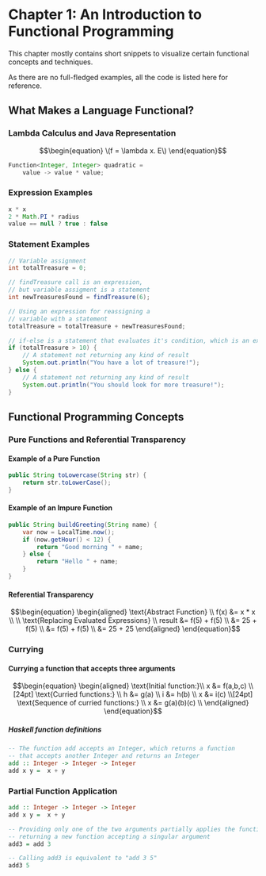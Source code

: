 # Chapter 1: An Introduction to Functional Programming

This chapter mostly contains short snippets to visualize certain functional concepts and techniques.

As there are no full-fledged examples, all the code is listed here for reference.

## What Makes a Language Functional?

### Lambda Calculus and Java Representation

```math
\begin{equation}
\(f = \lambda x. E\)
\end{equation}
```

```java
Function<Integer, Integer> quadratic =
    value -> value * value;
```

### Expression Examples

```java
x * x
2 * Math.PI * radius
value == null ? true : false
```

### Statement Examples

```java
// Variable assignment
int totalTreasure = 0;

// findTreasure call is an expression,
// but variable assigment is a statement
int newTreasuresFound = findTreasure(6);

// Using an expression for reassigning a
// variable with a statement
totalTreasure = totalTreasure + newTreasuresFound;

// if-else is a statement that evaluates it's condition, which is an expression
if (totalTreasure > 10) {
    // A statement not returning any kind of result
    System.out.println("You have a lot of treasure!");
} else {
    // A statement not returning any kind of result
    System.out.println("You should look for more treasure!");
}
```


## Functional Programming Concepts

### Pure Functions and Referential Transparency

#### Example of a Pure Function

```java
public String toLowercase(String str) {
    return str.toLowerCase();
}
```

#### Example of an Impure Function

```java
public String buildGreeting(String name) {
    var now = LocalTime.now();
    if (now.getHour() < 12) {
        return "Good morning " + name;
    } else {
        return "Hello " + name;
    }
}
```

#### Referential Transparency

```math
\begin{equation}
\begin{aligned}
\text{Abstract Function} \\
f(x) &= x * x
\\
\\
\text{Replacing Evaluated Expressions} \\
    result &= f(5) + f(5) \\
    &= 25 + f(5) \\
    &= f(5) + f(5) \\
    &= 25 + 25
\end{aligned}
\end{equation}
```


### Currying

#### Currying a function that accepts three arguments

```math
\begin{equation}
\begin{aligned}
\text{Initial function:}\\
x &= f(a,b,c)
\\[24pt]
\text{Curried functions:} \\
h &= g(a)
\\
i &= h(b)
\\
x &= i(c)
\\[24pt]
\text{Sequence of curried functions:}
\\
x &= g(a)(b)(c)
\\
\end{aligned}
\end{equation}
```

##### Haskell function definitions

```haskell
-- The function add accepts an Integer, which returns a function
-- that accepts another Integer and returns an Integer
add :: Integer -> Integer -> Integer
add x y =  x + y
```


### Partial Function Application

```haskell
add :: Integer -> Integer -> Integer
add x y =  x + y

-- Providing only one of the two arguments partially applies the function,
-- returning a new function accepting a singular argument
add3 = add 3

-- Calling add3 is equivalent to "add 3 5"
add3 5
```
